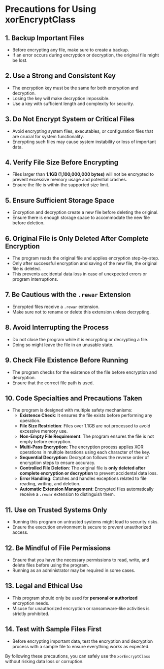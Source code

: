 # Precautions for Using xorEncryptClass

## 1. **Backup Important Files**
- Before encrypting any file, make sure to create a backup.
- If an error occurs during encryption or decryption, the original file might be lost.

## 2. **Use a Strong and Consistent Key**
- The encryption key must be the same for both encryption and decryption.
- Losing the key will make decryption impossible.
- Use a key with sufficient length and complexity for security.

## 3. **Do Not Encrypt System or Critical Files**
- Avoid encrypting system files, executables, or configuration files that are crucial for system functionality.
- Encrypting such files may cause system instability or loss of important data.

## 4. **Verify File Size Before Encrypting**
- Files larger than **1.1GB (1,100,000,000 bytes)** will not be encrypted to prevent excessive memory usage and potential crashes.
- Ensure the file is within the supported size limit.

## 5. **Ensure Sufficient Storage Space**
- Encryption and decryption create a new file before deleting the original.
- Ensure there is enough storage space to accommodate the new file before deletion.

## 6. **Original File is Only Deleted After Complete Encryption**
- The program reads the original file and applies encryption step-by-step.
- Only after successful encryption and saving of the new file, the original file is deleted.
- This prevents accidental data loss in case of unexpected errors or program interruptions.

## 7. **Be Cautious with the `.rewar` Extension**
- Encrypted files receive a `.rewar` extension.
- Make sure not to rename or delete this extension unless decrypting.

## 8. **Avoid Interrupting the Process**
- Do not close the program while it is encrypting or decrypting a file.
- Doing so might leave the file in an unusable state.

## 9. **Check File Existence Before Running**
- The program checks for the existence of the file before encryption and decryption.
- Ensure that the correct file path is used.

## 10. **Code Specialties and Precautions Taken**
- The program is designed with multiple safety mechanisms:
  - **Existence Check**: It ensures the file exists before performing any operation.
  - **File Size Restriction**: Files over 1.1GB are not processed to avoid excessive memory use.
  - **Non-Empty File Requirement**: The program ensures the file is not empty before encryption.
  - **Multi-Pass Encryption**: The encryption process applies XOR operations in multiple iterations using each character of the key.
  - **Sequential Decryption**: Decryption follows the reverse order of encryption steps to ensure accuracy.
  - **Controlled File Deletion**: The original file is **only deleted after complete encryption or decryption** to prevent accidental data loss.
  - **Error Handling**: Catches and handles exceptions related to file reading, writing, and deletion.
  - **Automatic Extension Management**: Encrypted files automatically receive a `.rewar` extension to distinguish them.

## 11. **Use on Trusted Systems Only**
- Running this program on untrusted systems might lead to security risks.
- Ensure the execution environment is secure to prevent unauthorized access.

## 12. **Be Mindful of File Permissions**
- Ensure that you have the necessary permissions to read, write, and delete files before using the program.
- Running as an administrator may be required in some cases.

## 13. **Legal and Ethical Use**
- This program should only be used for **personal or authorized** encryption needs.
- Misuse for unauthorized encryption or ransomware-like activities is strictly prohibited.

## 14. **Test with Sample Files First**
- Before encrypting important data, test the encryption and decryption process with a sample file to ensure everything works as expected.

By following these precautions, you can safely use the `xorEncryptClass` without risking data loss or corruption.


